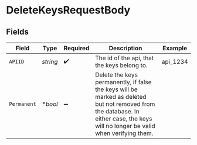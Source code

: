# DeleteKeysRequestBody


## Fields

| Field                                                                                                                                                                             | Type                                                                                                                                                                              | Required                                                                                                                                                                          | Description                                                                                                                                                                       | Example                                                                                                                                                                           |
| --------------------------------------------------------------------------------------------------------------------------------------------------------------------------------- | --------------------------------------------------------------------------------------------------------------------------------------------------------------------------------- | --------------------------------------------------------------------------------------------------------------------------------------------------------------------------------- | --------------------------------------------------------------------------------------------------------------------------------------------------------------------------------- | --------------------------------------------------------------------------------------------------------------------------------------------------------------------------------- |
| `APIID`                                                                                                                                                                           | *string*                                                                                                                                                                          | :heavy_check_mark:                                                                                                                                                                | The id of the api, that the keys belong to.                                                                                                                                       | api_1234                                                                                                                                                                          |
| `Permanent`                                                                                                                                                                       | **bool*                                                                                                                                                                           | :heavy_minus_sign:                                                                                                                                                                | Delete the keys permanently, if false the keys will be marked as deleted but not removed from the database. In either case, the keys will no longer be valid when verifying them. |                                                                                                                                                                                   |